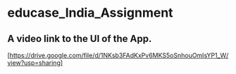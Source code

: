 # educase_India_Assignment

## A video link to the UI of the App.

[https://drive.google.com/file/d/1NKsb3FAdKxPv6MKS5oSnhouOmIsYP1_W/view?usp=sharing]
